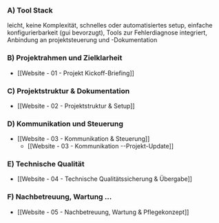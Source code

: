 ### A) Tool Stack 
leicht, keine Komplexität, schnelles oder automatisiertes setup, einfache konfigurierbarkeit (gui bevorzugt), Tools zur Fehlerdiagnose integriert, Anbindung an projektsteuerung und -Dokumentation 

### B)   Projektrahmen und Zielklarheit
- [[Website - 01 - Projekt Kickoff-Briefing]]

### C)   Projektstruktur & Dokumentation
- [[Website - 02 - Projektstruktur & Setup]]

### D) Kommunikation und Steuerung
- [[Website - 03 - Kommunikation & Steuerung]]
	- [[Website - 03 - Kommunikation --Projekt-Update]]

### E) Technische Qualität
- [[Website - 04 - Technische Qualitätssicherung & Übergabe]]

### F) Nachbetreuung, Wartung ...
- [[Website - 05 - Nachbetreuung, Wartung & Pflegekonzept]]
